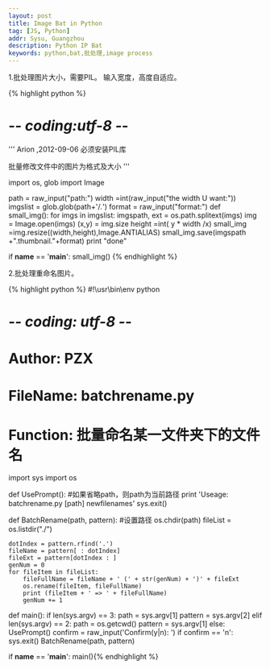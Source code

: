 ```yaml
---
layout: post
title: Image Bat in Python
tag: [JS, Python]
addr: Sysu, Guangzhou
description: Python IP Bat
keywords: python,bat,批处理,image process
---
```


1.批处理图片大小，需要PIL。
输入宽度，高度自适应。

{% highlight python %}
# -*- coding:utf-8 -*-

'''
Arion ,2012-09-06
必须安装PIL库

批量修改文件中的图片为格式及大小
'''

import os, glob
import Image

path = raw_input("path:")
width =int(raw_input("the width U want:"))
imgslist = glob.glob(path+'/*.*')
format = raw_input("format:")
def small_img():
    for imgs in imgslist:
        imgspath, ext = os.path.splitext(imgs)
        img = Image.open(imgs)
        (x,y) = img.size
        height =int( y * width /x)
        small_img =img.resize((width,height),Image.ANTIALIAS)
        small_img.save(imgspath +".thumbnail."+format)
    print "done"

if __name__ == '__main__':
    small_img()
{% endhighlight %}

2.批处理重命名图片。

{% highlight python %}
#!\usr\bin\env python
# -*- coding: utf-8 -*-
# Author: PZX
# FileName: batchrename.py
# Function: 批量命名某一文件夹下的文件名

import sys
import os

def UsePrompt():
    #如果省略path，则path为当前路径
    print 'Useage: batchrename.py [path] newfilenames'
    sys.exit()

def BatchRename(path, pattern):
    #设置路径
    os.chdir(path)
    fileList = os.listdir("./")

    dotIndex = pattern.rfind('.')
    fileName = pattern[ : dotIndex]
    fileExt = pattern[dotIndex : ]
    genNum = 0
    for fileItem in fileList:
        fileFullName = fileName + ' (' + str(genNum) + ')' + fileExt
        os.rename(fileItem, fileFullName)
        print (fileItem + ' => ' + fileFullName)
        genNum += 1

def main():
    if len(sys.argv) == 3:
        path = sys.argv[1]
        pattern = sys.argv[2]
    elif len(sys.argv) == 2:
        path = os.getcwd()
        pattern = sys.argv[1]
    else:
        UsePrompt()
    confirm = raw_input('Confirm(y|n): ')
    if confirm == 'n':
        sys.exit()
    BatchRename(path, pattern)

if __name__ == '__main__':
    main(){% endhighlight %}

